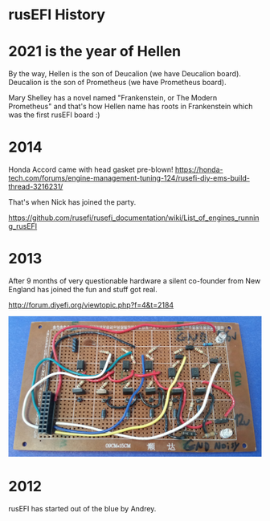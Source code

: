 # rusEFI History


# 2021 is the year of Hellen

By the way, Hellen is the son of Deucalion (we have Deucalion board). Deucalion is the son of Prometheus (we have Prometheus board).

Mary Shelley has a novel named "Frankenstein, or The Modern Prometheus" and that's how Hellen name has roots in Frankenstein which was the first rusEFI board :)

# 2014
Honda Accord came with head gasket pre-blown! https://honda-tech.com/forums/engine-management-tuning-124/rusefi-diy-ems-build-thread-3216231/ 

That's when Nick has joined the party.

https://github.com/rusefi/rusefi_documentation/wiki/List_of_engines_running_rusEFI

# 2013

After 9 months of very questionable hardware a silent co-founder from New England has joined the fun and stuff got real.

http://forum.diyefi.org/viewtopic.php?f=4&t=2184

![x](rusEFI-History/hardware_low_side_circa_2013.jpg)


# 2012
rusEFI has started out of the blue by Andrey. 
